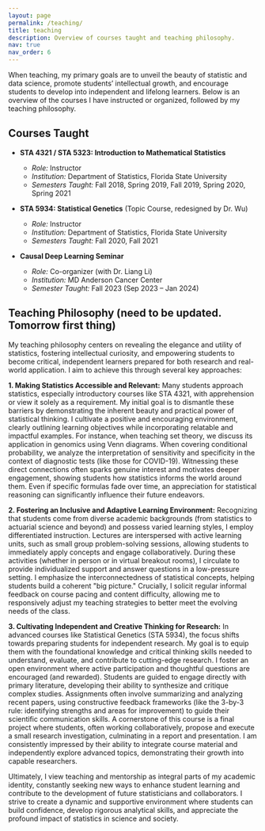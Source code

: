 ```yaml
---
layout: page
permalink: /teaching/
title: teaching
description: Overview of courses taught and teaching philosophy.
nav: true
nav_order: 6
---
```



When teaching, my primary goals are to unveil the beauty of statistic and data science, promote students’ intellectual growth, and encourage students to develop into independent and lifelong learners.  Below is an overview of the courses I have instructed or organized, followed by my teaching philosophy.

## Courses Taught

*   **STA 4321 / STA 5323: Introduction to Mathematical Statistics**
    *   *Role:* Instructor
    *   *Institution:* Department of Statistics, Florida State University
    *   *Semesters Taught:* Fall 2018, Spring 2019, Fall 2019, Spring 2020, Spring 2021

*   **STA 5934: Statistical Genetics** (Topic Course, redesigned by Dr. Wu)
    *   *Role:* Instructor
    *   *Institution:* Department of Statistics, Florida State University
    *   *Semesters Taught:* Fall 2020, Fall 2021

*   **Causal Deep Learning Seminar**
    *   *Role:* Co-organizer (with Dr. Liang Li)
    *   *Institution:* MD Anderson Cancer Center
    *   *Semester Taught:* Fall 2023 (Sep 2023 – Jan 2024)


## Teaching Philosophy (need to be updated. Tomorrow first thing)

My teaching philosophy centers on revealing the elegance and utility of statistics, fostering intellectual curiosity, and empowering students to become critical, independent learners prepared for both research and real-world application. I aim to achieve this through several key approaches:

**1. Making Statistics Accessible and Relevant:**
Many students approach statistics, especially introductory courses like STA 4321, with apprehension or view it solely as a requirement. My initial goal is to dismantle these barriers by demonstrating the inherent beauty and practical power of statistical thinking. I cultivate a positive and encouraging environment, clearly outlining learning objectives while incorporating relatable and impactful examples. For instance, when teaching set theory, we discuss its application in genomics using Venn diagrams. When covering conditional probability, we analyze the interpretation of sensitivity and specificity in the context of diagnostic tests (like those for COVID-19). Witnessing these direct connections often sparks genuine interest and motivates deeper engagement, showing students how statistics informs the world around them. Even if specific formulas fade over time, an appreciation for statistical reasoning can significantly influence their future endeavors.

**2. Fostering an Inclusive and Adaptive Learning Environment:**
Recognizing that students come from diverse academic backgrounds (from statistics to actuarial science and beyond) and possess varied learning styles, I employ differentiated instruction. Lectures are interspersed with active learning units, such as small group problem-solving sessions, allowing students to immediately apply concepts and engage collaboratively. During these activities (whether in person or in virtual breakout rooms), I circulate to provide individualized support and answer questions in a low-pressure setting. I emphasize the interconnectedness of statistical concepts, helping students build a coherent "big picture." Crucially, I solicit regular informal feedback on course pacing and content difficulty, allowing me to responsively adjust my teaching strategies to better meet the evolving needs of the class.

**3. Cultivating Independent and Creative Thinking for Research:**
In advanced courses like Statistical Genetics (STA 5934), the focus shifts towards preparing students for independent research. My goal is to equip them with the foundational knowledge and critical thinking skills needed to understand, evaluate, and contribute to cutting-edge research. I foster an open environment where active participation and thoughtful questions are encouraged (and rewarded). Students are guided to engage directly with primary literature, developing their ability to synthesize and critique complex studies. Assignments often involve summarizing and analyzing recent papers, using constructive feedback frameworks (like the 3-by-3 rule: identifying strengths and areas for improvement) to guide their scientific communication skills. A cornerstone of this course is a final project where students, often working collaboratively, propose and execute a small research investigation, culminating in a report and presentation. I am consistently impressed by their ability to integrate course material and independently explore advanced topics, demonstrating their growth into capable researchers.

Ultimately, I view teaching and mentorship as integral parts of my academic identity, constantly seeking new ways to enhance student learning and contribute to the development of future statisticians and collaborators. I strive to create a dynamic and supportive environment where students can build confidence, develop rigorous analytical skills, and appreciate the profound impact of statistics in science and society.